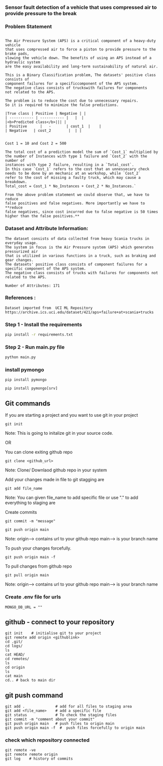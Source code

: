 ### Sensor fault detection of a vehicle that uses compressed air to provide pressure to the break

### Problem Statement
```

The Air Pressure System (APS) is a critical component of a heavy-duty vehicle
that uses compressed air to force a piston to provide pressure to the brake pads,
slowing the vehicle down. The benefits of using an APS instead of a hydraulic system
are the easy availability and long-term sustainability of natural air.

This is a Binary Classification problem, The datasets' positive class consists of
component failures for a specificcomponent of the APS system.
The negative class consists of truckswith failures for components
not related to the APS.

The problem is to reduce the cost due to unnecessary repairs.
So it is required to minimize the false predictions.

|True class | Positive | Negative | |
| ----------- | ----------- |   |  |
|<b>Predicted class</b>||| |
| Positive      |   -       | cost_1  |    |
| Negative   | cost_2        |  | |


Cost 1 = 10 and Cost 2 = 500

The total cost of a prediction model the sum of `Cost_1` multiplied by
the number of Instances with type 1 failure and `Cost_2` with the number of
instances with type 2 failure, resulting in a `Total_cost`.
In this case `Cost_1` refers to the cost that an unnessecary check
needs to be done by an mechanic at an workshop, while `Cost_2`
refer to the cost of missing a faulty truck, which may cause a breakdown. 
Total_cost = Cost_1 * No_Instances + Cost_2 * No_Instances.`

From the above problem statement we could observe that, we have to reduce
false positives and false negatives. More importantly we have to **reduce
false negatives, since cost incurred due to false negative is 50 times
higher than the false positives.**

```

### Dataset and Attribute Information:
 ```
The dataset consists of data collected from heavy Scania trucks in everyday usage.
The system in focus is the Air Pressure system (APS) which generates pressurized air
that is utilized in various functions in a truck, such as braking and gear changes.
The datasets' positive class consists of component failures for a specific component of the APS system.
The negative class consists of trucks with failures for components not related to the APS.

Number of Attributes: 171
```

### References :
```
Dataset imported from  UCI ML Repository
https://archive.ics.uci.edu/dataset/421/aps+failure+at+scania+trucks
```

### Step 1 - Install the requirements

```bash
pip install -r requirements.txt
```

### Step 2 - Run main.py file

```bash
python main.py
```

### install pymongo
```
pip install pymongo
```
```
pip install pymongo[srv]
```


## Git commands

If you are starting a project and you want to use git in your project
```
git init
```
Note: This is going to initalize git in your source code.


OR

You can clone exiting github repo
```
git clone <github_url>
```
Note: Clone/ Downlaod github  repo in your system


Add your changes made in file to git stagging are
```
git add file_name
```
Note: You can given file_name to add specific file or use "." to add everything to staging are


Create commits
```
git commit -m "message"
```

```
git push origin main
```
Note: origin--> contains url to your github repo
main--> is your branch name 

To push your changes forcefully.
```
git push origin main -f
```


To pull  changes from github repo
```
git pull origin main
```
Note: origin--> contains url to your github repo
main--> is your branch name

### Create .env file for urls
```
MONGO_DB_URL = ""
```

## github - connect to your repository
```
git init    # initialise git to your project
git remote add origin <githublink>
cd .git/
cd logs/
ls
cat HEAD/
cd remotes/
ls
cd origin
ls
cat main
cd.. # back to main dir
```
## git push command
```
git add .              # add for all files to staging area
git add <file_name>    # add a specific file 
git status             # To check the staging files 
git commit -m "comment about your commit"
git push origin main   # push files to origin main
git push origin main -f  #  push files forcefully to origin main 

```
### check which repository connected 
```
git remote -ve
git remote remote origin
git log    # history of commits
```
